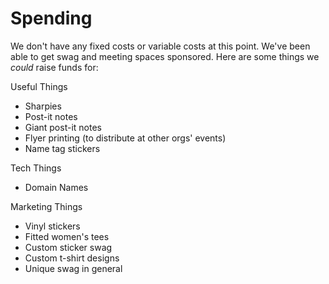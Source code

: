 # Spending

We don't have any fixed costs or variable costs at this point.  We've been able to get swag and meeting spaces sponsored.  Here are some things we *could* raise funds for:

Useful Things

* Sharpies
* Post-it notes
* Giant post-it notes
* Flyer printing (to distribute at other orgs' events)
* Name tag stickers

Tech Things

* Domain Names

Marketing Things

* Vinyl stickers
* Fitted women's tees
* Custom sticker swag
* Custom t-shirt designs
* Unique swag in general

